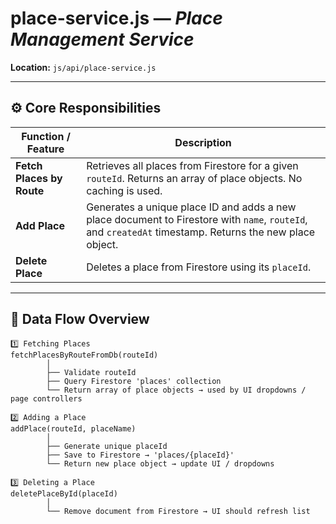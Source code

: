 # place-service.js — *Place Management Service*
**Location:** `js/api/place-service.js`

---

## ⚙️ Core Responsibilities

| Function / Feature | Description |
|--------------------|-------------|
| **Fetch Places by Route** | Retrieves all places from Firestore for a given `routeId`. Returns an array of place objects. No caching is used. |
| **Add Place** | Generates a unique place ID and adds a new place document to Firestore with `name`, `routeId`, and `createdAt` timestamp. Returns the new place object. |
| **Delete Place** | Deletes a place from Firestore using its `placeId`. |

---

## 🔄 Data Flow Overview

```plaintext
1️⃣ Fetching Places
fetchPlacesByRouteFromDb(routeId)
        │
        ├── Validate routeId
        ├── Query Firestore 'places' collection
        └── Return array of place objects → used by UI dropdowns / page controllers

2️⃣ Adding a Place
addPlace(routeId, placeName)
        │
        ├── Generate unique placeId
        ├── Save to Firestore → 'places/{placeId}'
        └── Return new place object → update UI / dropdowns

3️⃣ Deleting a Place
deletePlaceById(placeId)
        │
        └── Remove document from Firestore → UI should refresh list
